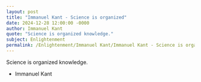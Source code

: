 ```yaml
---
layout: post
title: "Immanuel Kant - Science is organized"
date: 2024-12-28 12:00:00 -0000
author: Immanuel Kant
quote: "Science is organized knowledge."
subject: Enlightenment
permalink: /Enlightenment/Immanuel Kant/Immanuel Kant - Science is organized
---
```


Science is organized knowledge.

- Immanuel Kant
